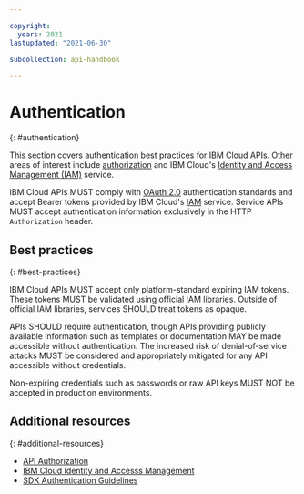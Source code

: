 ```yaml
---

copyright:
  years: 2021
lastupdated: "2021-06-30"

subcollection: api-handbook

---
```


# Authentication
{: #authentication}

This section covers authentication best practices for IBM Cloud APIs. Other areas of interest
include [authorization](/docs/api-handbook?topic=api-handbook-authorization) and IBM Cloud's
[Identity and Access Management (IAM)](/docs/account?topic=account-iamoverview) service.

IBM Cloud APIs MUST comply with [OAuth 2.0](https://oauth.net/2/) authentication standards and
accept Bearer tokens provided by IBM Cloud's [IAM](https://cloud.ibm.com/iam/overview) service.
Service APIs MUST accept authentication information exclusively in the HTTP `Authorization` header.

## Best practices
{: #best-practices}

IBM Cloud APIs MUST accept only platform-standard expiring IAM tokens. These tokens MUST be
validated using official IAM libraries. Outside of official IAM libraries, services SHOULD treat
tokens as opaque.

APIs SHOULD require authentication, though APIs providing publicly available information such as
templates or documentation MAY be made accessible without authentication.  The increased risk of
denial-of-service attacks MUST be considered and appropriately mitigated for any API accessible
without credentials.

Non-expiring credentials such as passwords or raw API keys MUST NOT be accepted in production
environments.

## Additional resources
{: #additional-resources}

* [API Authorization](/docs/api-handbook?topic=api-handbook-authorization)
* [IBM Cloud Identity and Accesss Management](/docs/account?topic=account-iamoverview)
* [SDK Authentication Guidelines](https://github.com/IBM/ibm-cloud-sdk-common#authentication)
